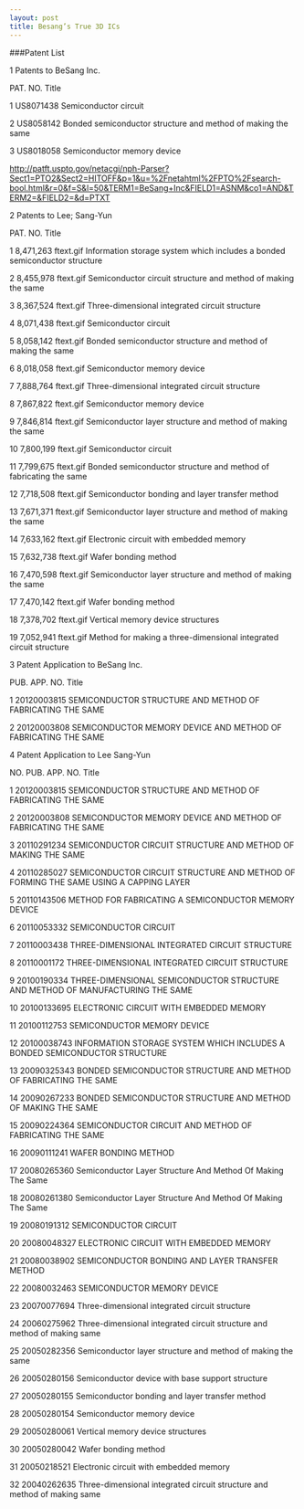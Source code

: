 ```yaml
---
layout: post
title: Besang’s True 3D ICs
---
```


###Patent List

1 Patents to BeSang Inc.

PAT. NO.	 Title

1	US8071438	Semiconductor circuit

2	US8058142	Bonded semiconductor structure and method of making the same

3	US8018058	Semiconductor memory device 

http://patft.uspto.gov/netacgi/nph-Parser?Sect1=PTO2&Sect2=HITOFF&p=1&u=%2Fnetahtml%2FPTO%2Fsearch-bool.html&r=0&f=S&l=50&TERM1=BeSang+Inc&FIELD1=ASNM&co1=AND&TERM2=&FIELD2=&d=PTXT

2 Patents to Lee; Sang-Yun

PAT. NO.		 Title

1	8,471,263	ftext.gif	Information storage system which includes a bonded semiconductor structure

2	8,455,978	ftext.gif	Semiconductor circuit structure and method of making the same

3	8,367,524	ftext.gif	Three-dimensional integrated circuit structure

4	8,071,438	ftext.gif	Semiconductor circuit

5	8,058,142	ftext.gif	Bonded semiconductor structure and method of making the same

6	8,018,058	ftext.gif	Semiconductor memory device

7	7,888,764	ftext.gif	Three-dimensional integrated circuit structure

8	7,867,822	ftext.gif	Semiconductor memory device

9	7,846,814	ftext.gif	Semiconductor layer structure and method of making the same

10	7,800,199	ftext.gif	Semiconductor circuit

11	7,799,675	ftext.gif	Bonded semiconductor structure and method of fabricating the same

12	7,718,508	ftext.gif	Semiconductor bonding and layer transfer method

13	7,671,371	ftext.gif	Semiconductor layer structure and method of making the same

14	7,633,162	ftext.gif	Electronic circuit with embedded memory

15	7,632,738	ftext.gif	Wafer bonding method

16	7,470,598	ftext.gif	Semiconductor layer structure and method of making the same

17	7,470,142	ftext.gif	Wafer bonding method

18	7,378,702	ftext.gif	Vertical memory device structures

19	7,052,941	ftext.gif	Method for making a three-dimensional integrated circuit structure



3 Patent Application to BeSang Inc.

PUB. APP. NO.	 Title

1	20120003815	SEMICONDUCTOR STRUCTURE AND METHOD OF FABRICATING THE SAME

2	20120003808	SEMICONDUCTOR MEMORY DEVICE AND METHOD OF FABRICATING THE SAME



4 Patent Application to Lee Sang-Yun

NO.	 PUB. APP. NO.	 Title

1	20120003815	SEMICONDUCTOR STRUCTURE AND METHOD OF FABRICATING THE SAME

2	20120003808	SEMICONDUCTOR MEMORY DEVICE AND METHOD OF FABRICATING THE SAME

3	20110291234	SEMICONDUCTOR CIRCUIT STRUCTURE AND METHOD OF MAKING THE SAME

4	20110285027	SEMICONDUCTOR CIRCUIT STRUCTURE AND METHOD OF FORMING THE SAME USING A CAPPING LAYER

5	20110143506	METHOD FOR FABRICATING A SEMICONDUCTOR MEMORY DEVICE

6	20110053332	SEMICONDUCTOR CIRCUIT

7	20110003438	THREE-DIMENSIONAL INTEGRATED CIRCUIT STRUCTURE

8	20110001172	THREE-DIMENSIONAL INTEGRATED CIRCUIT STRUCTURE

9	20100190334	THREE-DIMENSIONAL SEMICONDUCTOR STRUCTURE AND METHOD OF MANUFACTURING THE SAME

10	20100133695	ELECTRONIC CIRCUIT WITH EMBEDDED MEMORY

11	20100112753	SEMICONDUCTOR MEMORY DEVICE

12	20100038743	INFORMATION STORAGE SYSTEM WHICH INCLUDES A BONDED SEMICONDUCTOR STRUCTURE

13	20090325343	BONDED SEMICONDUCTOR STRUCTURE AND METHOD OF FABRICATING THE SAME

14	20090267233	BONDED SEMICONDUCTOR STRUCTURE AND METHOD OF MAKING THE SAME

15	20090224364	SEMICONDUCTOR CIRCUIT AND METHOD OF FABRICATING THE SAME

16	20090111241	WAFER BONDING METHOD

17	20080265360	Semiconductor Layer Structure And Method Of Making The Same

18	20080261380	Semiconductor Layer Structure And Method Of Making The Same

19	20080191312	SEMICONDUCTOR CIRCUIT

20	20080048327	ELECTRONIC CIRCUIT WITH EMBEDDED MEMORY

21	20080038902	SEMICONDUCTOR BONDING AND LAYER TRANSFER METHOD

22	20080032463	SEMICONDUCTOR MEMORY DEVICE

23	20070077694	Three-dimensional integrated circuit structure

24	20060275962	Three-dimensional integrated circuit structure and method of making same

25	20050282356	Semiconductor layer structure and method of making the same

26	20050280156	Semiconductor device with base support structure

27	20050280155	Semiconductor bonding and layer transfer method

28	20050280154	Semiconductor memory device

29	20050280061	Vertical memory device structures

30	20050280042	Wafer bonding method

31	20050218521	Electronic circuit with embedded memory

32	20040262635	Three-dimensional integrated circuit structure and method of making same
